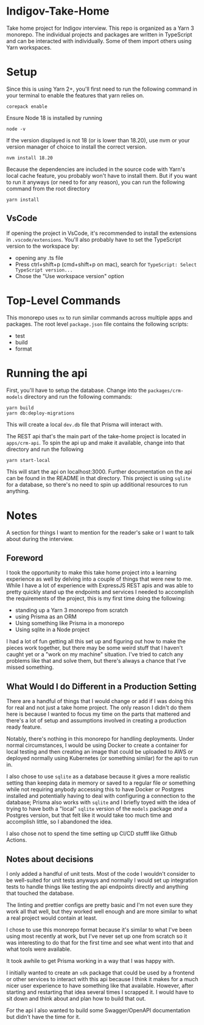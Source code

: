 # Indigov-Take-Home
Take home project for Indigov interview. This repo is organized as a Yarn 3 monorepo. The individual projects and packages are written in TypeScript and can be interacted with individually. Some of them import others using Yarn workspaces.

# Setup
Since this is using Yarn 2+, you'll first need to run the following command in your terminal to enable the features that yarn relies on. 

```
corepack enable
```

Ensure Node 18 is installed by running

```
node -v
```

If the version displayed is not 18 (or is lower than 18.20), use nvm or your version manager of choice to install the correct version.

```
nvm install 18.20
```

Because the dependencies are included in the source code with Yarn's local cache feature, you probably won't have to install them. But if you want to run it anyways (or need to for any reason), you can run the following command from the root directory

```
yarn install
```

## VsCode
If opening the project in VsCode, it's recommended to install the extensions in `.vscode/extensions`. You'll also probably have to set the TypeScript version to the workspace by:
- opening any .ts file
- Press ctrl+shift+p (cmd+shift+p on mac), search for `TypeScript: Select TypeScript version...`
- Chose the "Use workspace version" option

# Top-Level Commands
This monorepo uses `nx` to run similar commands across multiple apps and packages. The root level `package.json` file contains the following scripts:

- test
- build
- format

# Running the api
First, you'll have to setup the database. Change into the `packages/crm-models` directory and run the following commands:

```
yarn build
yarn db:deploy-migrations
```

This will create a local `dev.db` file that Prisma will interact with.

The REST api that's the main part of the take-home project is located in `apps/crm-api`. To spin the api up and make it available, change into that directory and run the following

```
yarn start-local
```

This will start the api on localhost:3000. Further documentation on the api can be found in the README in that directory. This project is using `sqlite` for a database, so there's no need to spin up additional resources to run anything.

# Notes
A section for things I want to mention for the reader's sake or I want to talk about during the interview.

## Foreword
I took the opportunity to make this take home project into a learning experience as well by delving into a couple of things that were new to me. While I have a lot of experience with ExpressJS REST apis and was able to pretty quickly stand up the endpoints and services I needed to accomplish the requirements of the project, this is my first time doing the following:
- standing up a Yarn 3 monorepo from scratch
- using Prisma as an ORM
- Using something like Prisma in a monorepo
- Using sqlite in a Node project

I had a lot of fun getting all this set up and figuring out how to make the pieces work together, but there may be some weird stuff that I haven't caught yet or a "work on my machine" situation. I've tried to catch any problems like that and solve them, but there's always a chance that I've missed something.

## What Would I do Different in a Production Setting
There are a handful of things that I would change or add if I was doing this for real and not just a take home project. The only reason I didn't do them here is because I wanted to focus my time on the parts that mattered and there's a lot of setup and assumptions involved in creating a production ready feature.

Notably, there's nothing in this monorepo for handling deployments. Under normal circumstances, I would be using Docker to create a container for local testing and then creating an image that could be uploaded to AWS or deployed normally using Kubernetes (or something similar) for the api to run in.

I also chose to use `sqlite` as a database because it gives a more realistic setting than keeping data in memory or saved to a regular file or something while not requiring anybody accessing this to have Docker or Postgres installed and potentially having to deal with configuring a connection to the database; Prisma also works with `sqlite` and I briefly toyed with the idea of trying to have both a "local" `sqlite` version of the `models` package *and* a Postgres version, but that felt like it would take too much time and accomplish little, so I abandoned the idea.

I also chose not to spend the time setting up CI/CD stufff like Github Actions.

## Notes about decisions
I only added a handful of unit tests. Most of the code I wouldn't consider to be well-suited for unit tests anyways and normally I would set up integration tests to handle things like testing the api endpoints directly and anything that touched the database.

The linting and prettier configs are pretty basic and I'm not even sure they work all that well, but they worked well enough and are more similar to what a real project would contain at least.

I chose to use this monorepo format because it's similar to what I've been using most recently at work, but I've never set up one from scratch so it was interesting to do that for the first time and see what went into that and what tools were available.

It took awhile to get Prisma working in a way that I was happy with.

I initially wanted to create an `sdk` package that could be used by a frontend or other services to interact with this api because I think it makes for a much nicer user experience to have something like that available. However, after starting and restarting that idea several times I scrapped it. I would have to sit down and think about and plan how to build that out.

For the api I also wanted to build some Swagger/OpenAPI documentation but didn't have the time for it.
